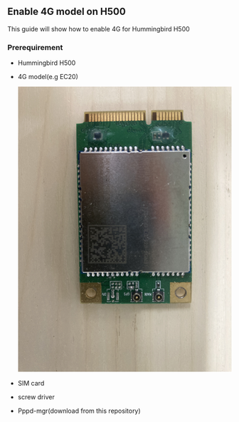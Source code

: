 ## Enable 4G model on H500

This guide will show how to enable 4G for Hummingbird H500

### Prerequirement

* Hummingbird H500

* 4G model(e.g EC20) 

  ![ec20](../images/ec20.jpg)

* SIM card

* screw driver

* Pppd-mgr(download from this repository)

  